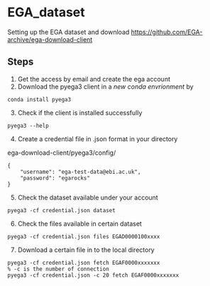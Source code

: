 # EGA_dataset
Setting up the EGA dataset and download
https://github.com/EGA-archive/ega-download-client
## Steps
1. Get the access by email and create the ega account
2. Download the pyega3 client in a _new conda envrionment_ by
```
conda install pyega3
```
3. Check if the client is installed successfully
```
pyega3 --help
```
4. Create a credential file in .json format in your directory

ega-download-client/pyega3/config/
```
{
    "username": "ega-test-data@ebi.ac.uk",
    "password": "egarocks"
}
```
5. Check the dataset available under your account
```
pyega3 -cf credential.json dataset
```
6. Check the files available in certain dataset
```
pyega3 -cf credential.json files EGAD0000100xxxx
```
7. Download a certain file in to the local directory
```
pyega3 -cf credential.json fetch EGAF0000xxxxxxx
% -c is the number of connection
pyega3 -cf credential.json -c 20 fetch EGAF0000xxxxxxx
```
